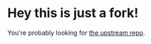 # Hey this is just a fork!

You're probably looking for [the upstream repo](https://github.com/fufexan/nix-gaming).
